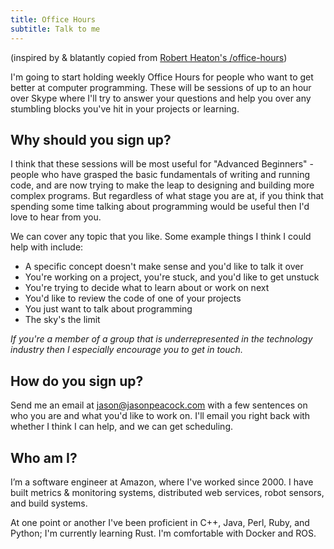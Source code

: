 ```yaml
---
title: Office Hours
subtitle: Talk to me
---
```


(inspired by & blatantly copied from [Robert Heaton's /office-hours](https://robertheaton.com/2018/10/22/slash-office-hours/))

I'm going to start holding weekly Office Hours for people who want to get better at computer programming.
These will be sessions of up to an hour over Skype where I'll try to answer your questions and help you
over any stumbling blocks you've hit in your projects or learning.

## Why should you sign up?

I think that these sessions will be most useful for "Advanced Beginners" - people who have grasped the basic
fundamentals of writing and running code, and are now trying to make the leap to designing and building more
complex programs. But regardless of what stage you are at, if you think that spending some time talking about
programming would be useful then I'd love to hear from you.

We can cover any topic that you like. Some example things I think I could help with include:

* A specific concept doesn't make sense and you'd like to talk it over
* You're working on a project, you're stuck, and you'd like to get unstuck
* You're trying to decide what to learn about or work on next
* You'd like to review the code of one of your projects
* You just want to talk about programming
* The sky's the limit

*If you're a member of a group that is underrepresented in the technology industry then I especially encourage
you to get in touch.*

## How do you sign up?

Send me an email at [jason@jasonpeacock.com](mailto:jason@jasonpeacock.com) with a few sentences on who you are
and what you'd like to work on. I'll email you right back with whether I think I can help, and we can get scheduling.

## Who am I?

I’m a software engineer at Amazon, where I've worked since 2000. I have built metrics & monitoring systems, distributed web services, robot sensors, and build systems.

At one point or another I've been proficient in C++, Java, Perl, Ruby, and Python; I'm currently learning Rust. I'm comfortable with Docker and ROS.
